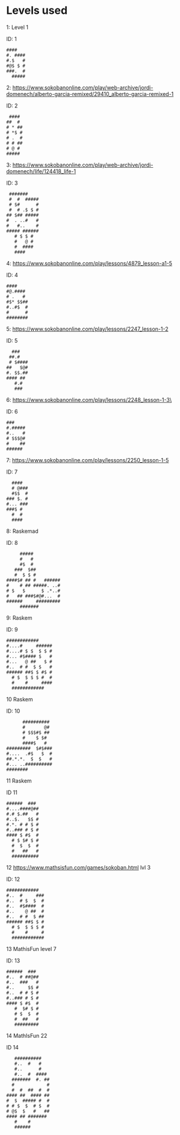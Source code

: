 # Levels used

1: Level 1

ID: 1

```
####   
#. ####
#.$   #
#@$ $ #
###.  #
  #####
```

2: https://www.sokobanonline.com/play/web-archive/jordi-domenech/alberto-garcia-remixed/29410_alberto-garcia-remixed-1

ID: 2

```
 #### 
##  # 
# * ##
# *$ #
# .  #
# # ##
# @ # 
##### 
```

3: https://www.sokobanonline.com/play/web-archive/jordi-domenech/life/124418_life-1

ID: 3

```
 #######    
 #  #  #####
 # $#      #
 #  # .$ $ #
## $## #####
#  . ..#   #
#   #..    #
##### ######
   # $ $ #  
   #   @ #  
   #  ####  
   ####     
```

4: https://www.sokobanonline.com/play/lessons/4879_lesson-a1-5 

ID: 4

```
####    
#@.#### 
# .   # 
#$* $$##
#..#$  #
#      #
########
```

5: https://www.sokobanonline.com/play/lessons/2247_lesson-1-2

ID: 5

```
  ###   
 ##.#   
 # $####
##   $@#
#. $$.##
#### ## 
   #.#  
   ###  
```

6: https://www.sokobanonline.com/play/lessons/2248_lesson-1-3\

ID: 6

```
###    
#.#####
#..   #
# $$$@#
#    ##
###### 
```

7: https://www.sokobanonline.com/play/lessons/2250_lesson-1-5

ID: 7

```
  ####  
  # @###
  #$$  #
### $. #
#... ###
###$ #  
  #  #  
  ####  
```

8: Raskemad

ID: 8

```
     #####
     #   #
     #$  #
   ###  $##
   #  $ $ #
####$# ## #   ######
#    # ## #####. ..#
# $   $      $ .*..#
#   ## ###$#@#...  #
######     #########
     #######
```

9: Raskem

ID: 9

```
############
#....#     ######
#....# $ $  $ $ #
#... #$#### $   #
#...   @ ##   $ #
#..  # #  $ $   #
###### ##$ $ #$ #
  # $  $ $ $ #  #
  #    #     ####
  ############
```

10 Raskem

ID: 10

```
      ##########
      #       @#
      # $$$#$ ##
      #    $ $#
      ####$   #
#########  $#$###
#....  .#$   $  #
##.*.*.  $  $   #
#... ..##########
########
```

11 Raskem

ID 11

```
######  ###
#....####@##
#.# $.##   #
#..$.   $$ #
#.*. # # $ #
#..### # $ #
#### $ #$  #
  # $ $# $ #
  #  $  $  #
  #   ##   #
  ##########
```

12 https://www.mathsisfun.com/games/sokoban.html lvl 3

ID: 12

```
############  
#..  #     ###
#..  # $  $  #
#..  #$####  #
#..    @ ##  #
#..  # #  $ ##
###### ##$ $ #
  # $  $ $ $ #
  #    #     #
  ############
```

13 MathisFun level 7

ID: 13

```
######  ### 
#..  # ##@##
#..  ###   #
#..     $$ #
#..  # # $ #
#..### # $ #
#### $ #$  #
   #  $# $ #
   # $  $  #
   #  ##   #
   #########
```

14 MathIsFun 22

ID 14

```
   ##########   
   #..  #   #   
   #..      #   
   #..  #  #### 
  #######  #. ##
  #            #
  #  #  ##  #  #
#### ##  #### ##
#  $  ##### #  #
# # $  $  # $  #
# @$  $   #   ##
#### ## ####### 
   #    #       
   ######  
```     